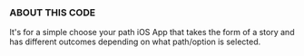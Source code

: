 ### ABOUT THIS CODE
 It's for a simple choose your path iOS App that takes the form of a story and has different outcomes depending on what path/option is selected.
